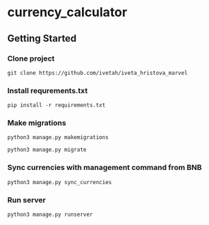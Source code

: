 # currency_calculator


## Getting Started

### Clone project

```
git clone https://github.com/ivetah/iveta_hristova_marvel
```

### Install requrements.txt

```
pip install -r requirements.txt 
```

### Make migrations 

```
python3 manage.py makemigrations
```
```
python3 manage.py migrate
```

### Sync currencies with management command from BNB

```
python3 manage.py sync_currencies
```

### Run server 

```
python3 manage.py runserver
```
